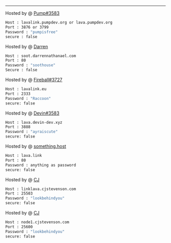 ---

Hosted by @ [Pump#3583](https://pumpdev.org)
```bash
Host : lavalink.pumpdev.org or lava.pumpdev.org
Port : 3876 or 3799
Password : "pumpisfree"
secure : false
```
Hosted by @ [Darren](https://discord.darrennathanael.com)
```bash
Host : soot.darrennathanael.com
Port : 80
Password : "soothouse"
Secure : false
```
Hosted by @ [Fireball#3727](https://www.lavalink.eu)
```bash
Host : lavalink.eu
Port : 2333
Password : "Raccoon"
secure: false
```
Hosted by @ [Devin#3583](https://devin-dev.xyz)
```bash
Host : lava.devin-dev.xyz
Port : 3888
Password : "ayraiscute"
secure: false
```
Hosted by @ [something.host](https://support.something.host/en/article/lavalink-hosting-okm26z/)
```bash
Host : lava.link
Port : 80
Password : anything as password
secure: false
```
Hosted by @ [CJ](https://cjstevenson.com/)
```bash
Host : linklava.cjstevenson.com
Port : 25503
Password : "lookbehindyou"
secure: false
```
Hosted by @ [CJ](https://cjstevenson.com/)
```bash
Host : node1.cjstevenson.com
Port : 25600
Password : "lookbehindyou"
secure: false
```
